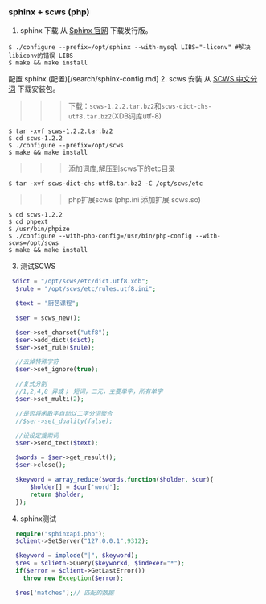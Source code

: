 ### sphinx + scws (php)

1. sphinx  下载
从  [Sphinx 官网](http://sphinxsearch.com/downloads/release/) 下载发行版。

```
$ ./configure --prefix=/opt/sphinx --with-mysql LIBS="-liconv" #解决libiconv的错误 LIBS
$ make && make install
```

配置 sphinx (配置)[/search/sphinx-config.md]
2. scws 安装
从 [SCWS 中文分词](http://www.xunsearch.com/scws/) 下载安装包。

>>> 下载：`scws-1.2.2.tar.bz2`和`scws-dict-chs-utf8.tar.bz2`(XDB词库utf-8)
```shell
$ tar -xvf scws-1.2.2.tar.bz2
$ cd scws-1.2.2
$ ./configure --prefix=/opt/scws
$ make && make install
```
>>> 添加词库,解压到scws下的etc目录
``` shell
$ tar -xvf scws-dict-chs-utf8.tar.bz2 -C /opt/scws/etc
```
>>> php扩展scws (php.ini 添加扩展 scws.so)

```
$ cd scws-1.2.2
$ cd phpext
$ /usr/bin/phpize
$ ./configure --with-php-config=/usr/bin/php-config --with-scws=/opt/scws
$ make && make install
```

3. 测试SCWS

```php
 $dict = "/opt/scws/etc/dict.utf8.xdb";
  $rule = "/opt/scws/etc/rules.utf8.ini";

  $text = "厨艺课程";

  $ser = scws_new();

  $ser->set_charset("utf8");
  $ser->add_dict($dict);
  $ser->set_rule($rule);

  //去掉特殊字符
  $ser->set_ignore(true);

  //复式分割
  //1,2,4,8 异或； 短词，二元，主要单字，所有单字
  $ser->set_multi(2);

  //是否将闲散字自动以二字分词聚合
  //$ser->set_duality(false);

  //设设定搜索词
  $ser->send_text($text);

  $words = $ser->get_result();
  $ser->close();

  $keyword = array_reduce($words,function($holder, $cur){
      $holder[] = $cur['word'];
      return $holder;
  });
```

4. sphinx测试

```php
  require("sphinxapi.php");
  $client->SetServer("127.0.0.1",9312);

  $keyword = implode("|", $keyword);
  $res = $clietn->Query($keyworkd, $indexer="*");
  if($error = $client->GetLastError())
    throw new Exception($error);

  $res['matches'];// 匹配的数据
```  
